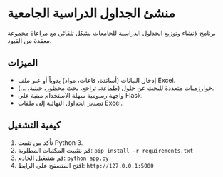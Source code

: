 # منشئ الجداول الدراسية الجامعية

برنامج لإنشاء وتوزيع الجداول الدراسية للجامعات بشكل تلقائي مع مراعاة مجموعة معقدة من القيود.

## الميزات
- إدخال البيانات (أساتذة، قاعات، مواد) يدوياً أو عبر ملف Excel.
- خوارزميات متعددة للبحث عن حلول (طماعة، تراجع، بحث محظور، جينية، ...).
- واجهة رسومية سهلة الاستخدام مبنية على Flask.
- تصدير الجداول النهائية إلى ملفات Excel.

## كيفية التشغيل
1. تأكد من تثبيت Python 3.
2. قم بتثبيت المكتبات المطلوبة: `pip install -r requirements.txt`
3. قم بتشغيل الخادم: `python app.py`
4. افتح المتصفح على الرابط: `http://127.0.0.1:5000`